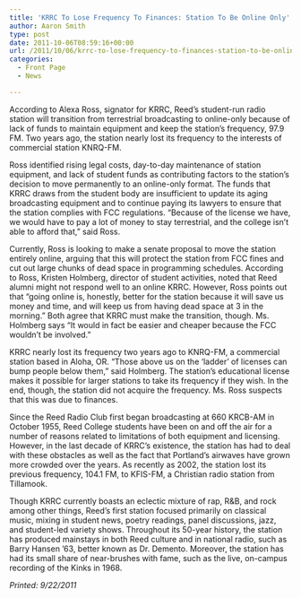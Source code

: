 ```yaml
---
title: 'KRRC Το Lose Frequency To Finances: Station To Be Online Only'
author: Aaron Smith
type: post
date: 2011-10-06T08:59:16+00:00
url: /2011/10/06/krrc-το-lose-frequency-to-finances-station-to-be-online-only/
categories:
  - Front Page
  - News

---
```

According to Alexa Ross, signator for KRRC, Reed’s student-run radio station will transition from terrestrial broadcasting to online-only because of lack of funds to maintain equipment and keep the station’s frequency, 97.9 FM. Two years ago, the station nearly lost its frequency to the interests of commercial station KNRQ-FM.

Ross identified rising legal costs, day-to-day maintenance of station equipment, and lack of student funds as contributing factors to the station’s decision to move permanently to an online-only format. The funds that KRRC draws from the student body are insufficient to update its aging broadcasting equipment and to continue paying its lawyers to ensure that the station complies with FCC regulations. “Because of the license we have, we would have to pay a lot of money to stay terrestrial, and the college isn’t able to afford that,” said Ross.

Currently, Ross is looking to make a senate proposal to move the station entirely online, arguing that this will protect the station from FCC fines and cut out large chunks of dead space in programming schedules. According to Ross, Kristen Holmberg, director of student activities, noted that Reed alumni might not respond well to an online KRRC. However, Ross points out that “going online is, honestly, better for the station because it will save us money and time, and will keep us from having dead space at 3 in the morning.” Both agree that KRRC must make the transition, though. Ms. Holmberg says “It would in fact be easier and cheaper because the FCC wouldn’t be involved.”

KRRC nearly lost its frequency two years ago to KNRQ-FM, a commercial station based in Aloha, OR. “Those above us on the ‘ladder’ of licenses can bump people below them,” said Holmberg. The station’s educational license makes it possible for larger stations to take its frequency if they wish. In the end, though, the station did not acquire the frequency. Ms. Ross suspects that this was due to finances.

Since the Reed Radio Club first began broadcasting at 660 KRCB-AM in October 1955, Reed College students have been on and off the air for a number of reasons related to limitations of both equipment and licensing. However, in the last decade of KRRC’s existence, the station has had to deal with these obstacles as well as the fact that Portland’s airwaves have grown more crowded over the years. As recently as 2002, the station lost its previous frequency, 104.1 FM, to KFIS-FM, a Christian radio station from Tillamook.

Though KRRC currently boasts an eclectic mixture of rap, R&B, and rock among other things, Reed’s first station focused primarily on classical music, mixing in student news, poetry readings, panel discussions, jazz, and student-led variety shows. Throughout its 50-year history, the station has produced mainstays in both Reed culture and in national radio, such as Barry Hansen ’63, better known as Dr. Demento. Moreover, the station has had its small share of near-brushes with fame, such as the live, on-campus recording of the Kinks in 1968.

_Printed: 9/22/2011_